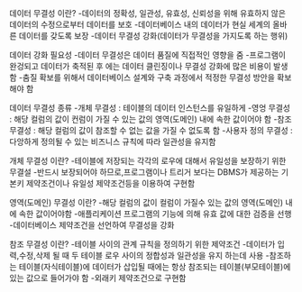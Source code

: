 데이터 무결성 이란?
-데이터의 정확성, 일관성, 유효성, 신뢰성을 위해 유효하지 않은 데이터의 수정으로부터 데이터를 보호
-데이터베이스 내의 데이터가 현실 세계의 올바른 데이터를 갖도록 보장
-데이터 무결성 강화(데이터가 무결성을 가지도록 하는 행위)

데이터 강화 필요성
-데이터 무결성은 데이터 품질에 직접적인 영향을 줌
-프로그램이 완겅되고 데이터가 축적된 후 에는 데이터 클린징이나 무결성 강화에 많은 비용이 발생함
-춤질 확보를 위해서 데이터베이스 설계와 구축 과정에서 적정한 무결성 방안을 확보해야 함

데이터 무결성 종류
-개체 무결성 : 테이블의 데이터 인스턴스를 유일하게
-영엉 무결성 : 해당 컬럼의 값이 컨럼이 가질 수 있는 값의 영역(도메인) 내에 속한 값이어야 함
-참조 무결성 : 해당 컬럼의 값이 참조할 수 없는 값을 가질 수 없도록 함
-사용자 정의 무결성 : 다앙하게 정의될 수 있는 비즈니스 규칙에 따라 일관성을 유지함

개체 무결성 이란?
-테이블에 저장되는 각각의 로우에 대해서 유일성을 보장하기 위한 무결설
-반드시 보장되어야 하므로,프로그램이나 트리거 보다는 DBMS가 제공하는 기본키 제약조건이나 유일성 제약조건등을 이용하여 구현함

영역(도메인) 무결성 이란?
-해당 컬럼의 값이 컬럼이 가질수 있는 값의 영역(도메인) 내에 속한 값이어야함
-애플리케이션 프로그램의 기능에 의해 유효 값에 대한 검증을 선행
-데이터베이스 제약조건을 선언하여 무결성을 강화

참조 무결성 이란?
-테이블 사이의 관계 규칙을 정의하기 위한 제약조건
-데이터가 입력,수정,삭제 될 때 두 테이블 로우 사이의 정합성과 일관성을 유지 하는데 사용
-참조하는 테이블(자식테이블)에 데이터가 삽입될 때에는 항상 참조되는 테이블(부모테이블)에 있는 값으로 들어가야 함
-외래키 제약조건으로 구현함